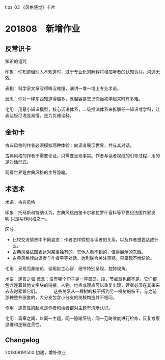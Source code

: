 tips_03 《风格感觉》卡片

# 201808　新增作业

## 反常识卡
知识的诅咒

印象：你知道但别人不知道时，过于专业化的解释将增加听者的认知负荷。沟通无效。

表相：科学家文章写得晦涩难懂，演讲一堆一堆上专业术语。

反思：你对一样东西知道得越多，就越容易忘记你当初学起来时有多难。

化用：用最小知识模型，核心话语体系，二级推演体系来拆解任一知识或学科，让表达极尽浅显易懂。是为优雅诠释。

## 金句卡
古典风格的作者必须模拟两种体验：向读者展示世界，并与其对话。

古典风格的作者不需要论证，只需要呈现事实。作者与读者视线的引导过程，用的是对话形式。

观看世界是古典风格的主导隐喻。


## 术语术

术语：古典风格

印象：托马斯和特纳认为，古典风格由笛卡尔和拉罗什富科等17世纪法国作家发明,只是写作风格之一。

区分：
- 比较交流情景中不同姿态：作者怎样假想与读者的关系，以及作者想要达成什么。
- 古典风格试图表达对某事独有的，其他人看不到的，值得展示的东西。
- 古典风格倾向读者与作者平等对话，达到联合关注预期。只呈现不给结论。

化用：呈现而非结论，调用自主心智，细节特别呈现，独特视角。

术语：连贯之弧
概念：没有哪个句子是一座孤岛，段，节或章也都不是。它们都包含连着其他文字块的链接。人物，地点或观点可以重复出现，读者必须在其来来去去时紧跟它们。
　　　这些关系从一棵树的枝干搭到另一棵树的枝干，与之前那种整齐嵌套的，大分支包含小分支的树枝构造并不相同。

作用：连贯性的起点是作者和读者都对主题有清晰认识。

化用：篇章之间，以同一主题，同一隐喻系统，同一范畴维度进行检修，反复考察思维和逻辑连贯性。


## Changelog
201808191500 初建，增补作业

